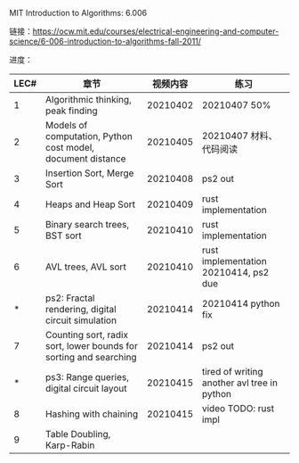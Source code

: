 MIT Introduction to Algorithms: 6.006

链接：https://ocw.mit.edu/courses/electrical-engineering-and-computer-science/6-006-introduction-to-algorithms-fall-2011/

进度：

|LEC#|章节|视频内容|练习|
|---|---|---|---|
|1|Algorithmic thinking, peak finding|20210402|20210407 50%|
|2|Models of computation, Python cost model, document distance|20210405|20210407 材料、代码阅读|
|3|Insertion Sort, Merge Sort|20210408|ps2 out|
|4|Heaps and Heap Sort|20210409|rust implementation|
|5|Binary search trees, BST sort|20210410|rust implementation|
|6|AVL trees, AVL sort|20210410|rust implementation 20210414, ps2 due|
|*|ps2: Fractal rendering, digital circuit simulation|20210414|20210414 python fix|
|7|Counting sort, radix sort, lower bounds for sorting and searching|20210414|ps2 out|
|*|ps3: Range queries, digital circuit layout|20210415|tired of writing another avl tree in python|
|8|Hashing with chaining|20210415|video TODO: rust impl|
|9|Table Doubling, Karp-Rabin| | |